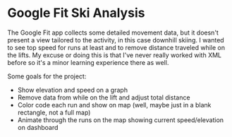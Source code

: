 # Google Fit Ski Analysis

The Google Fit app collects some detailed movement data, but it doesn't present a view tailored to the activity, in this case downhill skiing.  I wanted to see top speed for runs at least and to remove distance traveled while on the lifts. My excuse or doing this is that I've never really worked with XML before so it's a minor learning experience there as well.

Some goals for the project:
* Show elevation and speed on a graph
* Remove data from while on the lift and adjust total distance
* Color code each run and show on map (well, maybe just in a blank rectangle, not a full map)
* Animate through the runs on the map showing current speed/elevation on dashboard
